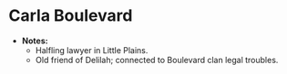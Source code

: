 # Carla Boulevard

- **Notes:**
  - Halfling lawyer in Little Plains.
  - Old friend of Delilah; connected to Boulevard clan legal troubles.
